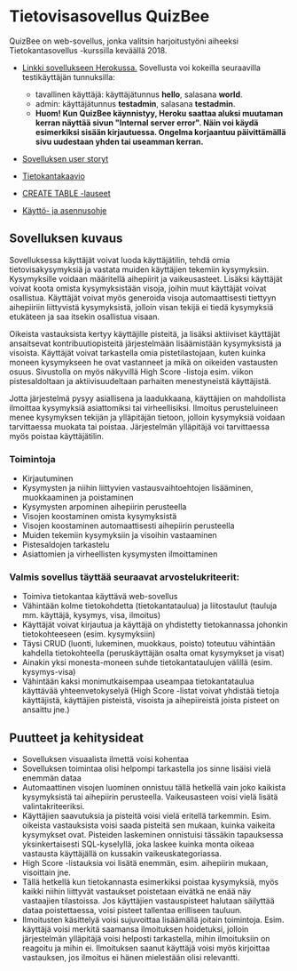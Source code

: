 # Tietovisasovellus QuizBee

QuizBee on web-sovellus, jonka valitsin harjoitustyöni aiheeksi Tietokantasovellus -kurssilla keväällä 2018.

- [Linkki sovellukseen Herokussa.](https://quizbee-demo.herokuapp.com/) Sovellusta voi kokeilla seuraavilla testikäyttäjän tunnuksilla:
  - tavallinen käyttäjä: käyttäjätunnus __hello__, salasana __world__.
  - admin: käyttäjätunnus __testadmin__, salasana __testadmin__.
  - __Huom! Kun QuizBee käynnistyy, Heroku saattaa aluksi muutaman kerran näyttää sivun "Internal server error". Näin voi käydä esimerkiksi sisään kirjautuessa. Ongelma korjaantuu päivittämällä sivu uudestaan yhden tai useamman kerran.__

- [Sovelluksen user storyt](https://github.com/mshroom/visailusivusto/blob/master/documentation/userstories.md)

- [Tietokantakaavio](https://github.com/mshroom/visailusivusto/blob/master/documentation/database_diagram.png)

- [CREATE TABLE -lauseet](https://github.com/mshroom/visailusivusto/blob/master/documentation/create_table_statements.md)

- [Käyttö- ja asennusohje](https://github.com/mshroom/visailusivusto/blob/master/documentation/usersguide.md)

## Sovelluksen kuvaus

Sovelluksessa käyttäjät voivat luoda käyttäjätilin, tehdä omia tietovisakysymyksiä ja vastata muiden käyttäjien tekemiin kysymyksiin. Kysymyksille voidaan määritellä aihepiirit ja vaikeusasteet. Lisäksi käyttäjät voivat koota omista kysymyksistään visoja, joihin muut käyttäjät voivat osallistua.  Käyttäjät voivat myös generoida visoja automaattisesti tiettyyn aihepiiriin liittyvistä kysymyksistä, jolloin visan tekijä ei tiedä kysymyksiä etukäteen ja saa itsekin osallistua visaan.

Oikeista vastauksista kertyy käyttäjille pisteitä, ja lisäksi aktiiviset käyttäjät ansaitsevat kontribuutiopisteitä järjestelmään lisäämistään kysymyksistä ja visoista. Käyttäjät voivat tarkastella  omia pistetilastojaan, kuten kuinka moneen kysymykseen he ovat vastanneet ja mikä on oikeiden vastausten osuus. Sivustolla on myös näkyvillä High Score -listoja esim. viikon pistesaldoltaan ja aktiivisuudeltaan parhaiten menestyneistä käyttäjistä. 

Jotta järjestelmä pysyy asiallisena ja laadukkaana, käyttäjien on mahdollista ilmoittaa kysymyksiä asiattomiksi tai virheellisiksi. Ilmoitus perusteluineen menee kysymyksen tekijän ja ylläpitäjän tietoon, jolloin kysymyksiä voidaan tarvittaessa muokata tai poistaa. Järjestelmän ylläpitäjä voi tarvittaessa myös poistaa käyttäjätilin.

### Toimintoja
* Kirjautuminen
* Kysymysten ja niihin liittyvien vastausvaihtoehtojen lisääminen, muokkaaminen ja poistaminen
* Kysymysten arpominen aihepiirin perusteella
* Visojen koostaminen omista kysymyksistä
* Visojen koostaminen automaattisesti aihepiirin perusteella
* Muiden tekemiin kysymyksiin ja visoihin vastaaminen
* Pistesaldojen tarkastelu
* Asiattomien ja virheellisten kysymysten ilmoittaminen

### Valmis sovellus täyttää seuraavat arvostelukriteerit:
* Toimiva tietokantaa käyttävä web-sovellus
* Vähintään kolme tietokohdetta (tietokantataulua) ja liitostaulut (tauluja mm. käyttäjä, kysymys, visa, ilmoitus)
* Käyttäjät voivat kirjautua ja käyttäjä on yhdistetty tietokannassa johonkin tietokohteeseen (esim. kysymyksiin)
* Täysi CRUD (luonti, lukeminen, muokkaus, poisto) toteutuu vähintään kahdella tietokohteella (peruskäyttäjän osalta omat kysymykset ja visat)
* Ainakin yksi monesta-moneen suhde tietokantataulujen välillä (esim. kysymys-visa)
* Vähintään kaksi monimutkaisempaa useampaa tietokantataulua käyttävää yhteenvetokyselyä (High Score -listat voivat yhdistää tietoja käyttäjistä, käyttäjien pisteistä, visoista ja aihepiireistä joista pisteet on ansaittu jne.)

## Puutteet ja kehitysideat

* Sovelluksen visuaalista ilmettä voisi kohentaa
* Sovelluksen toimintaa olisi helpompi tarkastella jos sinne lisäisi vielä enemmän dataa
* Automaattinen visojen luominen onnistuu tällä hetkellä vain joko kaikista kysymyksistä tai aihepiirin perusteella. Vaikeusasteen voisi vielä lisätä valintakriteeriksi.
* Käyttäjien saavutuksia ja pisteitä voisi vielä eritellä tarkemmin. Esim. oikeista vastauksista voisi saada pisteitä sen mukaan, kuinka vaikeita kysymykset ovat. Pisteiden laskeminen onnistuisi tässäkin tapauksessa yksinkertaisesti SQL-kyselyllä, joka laskee kuinka monta oikeaa vastausta käyttäjällä on kussakin vaikeuskategoriassa.
* High Score -listauksia voi lisätä enemmän, esim. aihepiirin mukaan, visoittain jne.
* Tällä hetkellä kun tietokannasta esimerkiksi poistaa kysymyksiä, myös kaikki niihin liittyvät vastaukset poistetaan eivätkä ne enää näy vastaajien tilastoissa. Jos käyttäjien vastauspisteet halutaan säilyttää dataa poistettaessa, voisi pisteet tallentaa erilliseen tauluun.
* Ilmoitusten käsittelyä voisi sujuvoittaa lisäämällä joitain toimintoja. Esim. käyttäjä voisi merkitä saamansa ilmoituksen hoidetuksi, jolloin järjestelmän ylläpitäjä voisi helposti tarkastella, mihin ilmoituksiin on reagoitu ja mihin ei. Ilmoituksen saanut käyttäjä voisi myös kirjoittaa vastauksen, jos ilmoitus ei hänen mielestään olisi relevantti.
